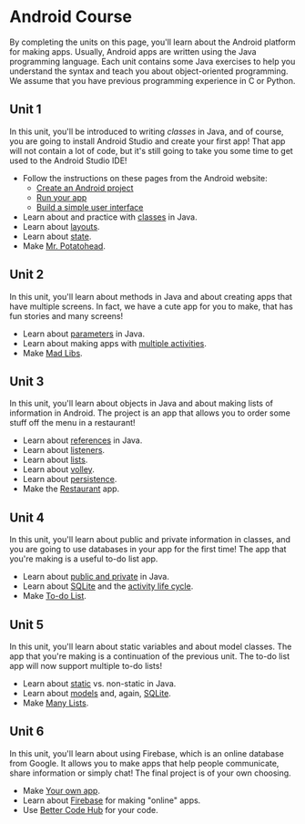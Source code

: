 # Android Course

By completing the units on this page, you'll learn about the Android platform for making apps. Usually, Android apps are written using the Java programming language. Each unit contains some Java exercises to help you understand the syntax and teach you about object-oriented programming. We assume that you have previous programming experience in C or Python.

## Unit 1

In this unit, you'll be introduced to writing *classes* in Java, and of course, you are going to install Android Studio and create your first app! That app will not contain a lot of code, but it's still going to take you some time to get used to the Android Studio IDE!

- Follow the instructions on these pages from the Android website:
    - [Create an Android project](https://developer.android.com/training/basics/firstapp/creating-project.html)
    - [Run your app](https://developer.android.com/training/basics/firstapp/running-app.html)
    - [Build a simple user interface](https://developer.android.com/training/basics/firstapp/building-ui.html)
- Learn about and practice with [classes](/android-exercises/classes) in Java.
- Learn about [layouts](/android/layouts).
- Learn about [state](/android/state).
- Make [Mr. Potatohead](/projects/mr-potatohead).

## Unit 2

In this unit, you'll learn about methods in Java and about creating apps that have multiple screens. In fact, we have a cute app for you to make, that has fun stories and many screens!

- Learn about [parameters](/android-exercises/parameters-and-return-values) in Java.
- Learn about making apps with [multiple activities](/android/multiple-activities).
- Make [Mad Libs](/projects/mad-libs).

## Unit 3

In this unit, you'll learn about objects in Java and about making lists of information in Android. The project is an app that allows you to order some stuff off the menu in a restaurant!

- Learn about [references](/android-exercises/references) in Java.
- Learn about [listeners](/android/listeners).
- Learn about [lists](/android/lists).
- Learn about [volley](/android/volley).
- Learn about [persistence](/android/persistence).
- Make the [Restaurant](/projects/restaurant) app.

## Unit 4

In this unit, you'll learn about public and private information in classes, and you are going to use databases in your app for the first time! The app that you're making is a useful to-do list app.

- Learn about [public and private](/android-exercises/public-vs-private) in Java.
- Learn about [SQLite](/android/sqlite) and the [activity life cycle](/android/state).
- Make [To-do List](/projects/to-do-list).

## Unit 5

In this unit, you'll learn about static variables and about model classes. The app that you're making is a continuation of the previous unit. The to-do list app will now support multiple to-do lists!

- Learn about [static](/android-exercises/static-vs-non-static) vs. non-static in Java.
- Learn about [models](/android/models) and, again, [SQLite](/android/sqlite).
- Make [Many Lists](/projects/many-lists).

## Unit 6

In this unit, you'll learn about using Firebase, which is an online database from Google. It allows you to make apps that help people communicate, share information or simply chat! The final project is of your own choosing.

- Make [Your own app](/projects/your-own).
- Learn about [Firebase](/android/firebase) for making "online" apps.
- Use [Better Code Hub](/guides/better-code-hub) for your code.
